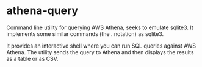 # athena-query

Command line utility for querying AWS Athena, seeks to emulate sqlite3.  It implements some similar commands (the . notation) as sqlite3.

It provides an interactive shell where you can run SQL queries against AWS Athena.  The utility sends the query to Athena and then displays the results as a table or as CSV.


